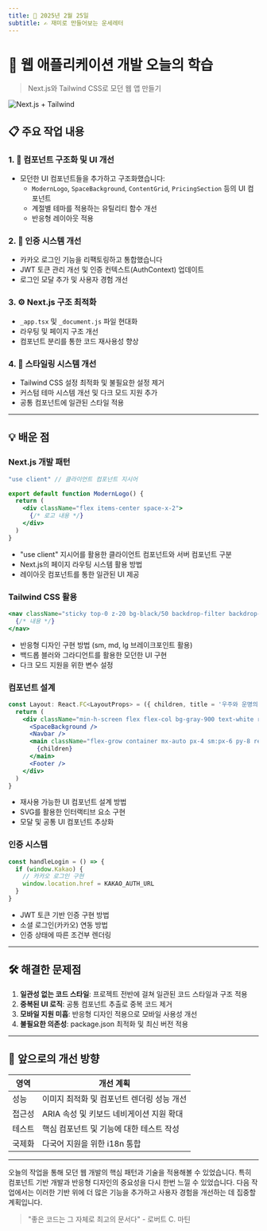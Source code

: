```yaml
---
title: 📅 2025년 2월 25일
subtitle: ✍️ 재미로 만들어보는 운세레터 
---
```


# 🚀 웹 애플리케이션 개발 오늘의 학습

> Next.js와 Tailwind CSS로 모던 웹 앱 만들기

![Next.js + Tailwind](https://miro.medium.com/max/1400/1*KDMx1YspSrBcFJG-NDZgDg.png)

## 📋 주요 작업 내용

### 1. 🧩 컴포넌트 구조화 및 UI 개선
- 모던한 UI 컴포넌트들을 추가하고 구조화했습니다:
  - `ModernLogo`, `SpaceBackground`, `ContentGrid`, `PricingSection` 등의 UI 컴포넌트
  - 계절별 테마를 적용하는 유틸리티 함수 개선
  - 반응형 레이아웃 적용

### 2. 🔐 인증 시스템 개선
- 카카오 로그인 기능을 리팩토링하고 통합했습니다
- JWT 토큰 관리 개선 및 인증 컨텍스트(AuthContext) 업데이트
- 로그인 모달 추가 및 사용자 경험 개선

### 3. ⚙️ Next.js 구조 최적화
- `_app.tsx` 및 `_document.js` 파일 현대화
- 라우팅 및 페이지 구조 개선
- 컴포넌트 분리를 통한 코드 재사용성 향상

### 4. 🎨 스타일링 시스템 개선
- Tailwind CSS 설정 최적화 및 불필요한 설정 제거
- 커스텀 테마 시스템 개선 및 다크 모드 지원 추가
- 공통 컴포넌트에 일관된 스타일 적용

---

## 💡 배운 점

### Next.js 개발 패턴
```jsx
"use client" // 클라이언트 컴포넌트 지시어

export default function ModernLogo() {
  return (
    <div className="flex items-center space-x-2">
      {/* 로고 내용 */}
    </div>
  )
}
```

- "use client" 지시어를 활용한 클라이언트 컴포넌트와 서버 컴포넌트 구분
- Next.js의 페이지 라우팅 시스템 활용 방법
- 레이아웃 컴포넌트를 통한 일관된 UI 제공

### Tailwind CSS 활용
```jsx
<nav className="sticky top-0 z-20 bg-black/50 backdrop-filter backdrop-blur-md">
  {/* 내용 */}
</nav>
```

- 반응형 디자인 구현 방법 (sm, md, lg 브레이크포인트 활용)
- 백드롭 블러와 그라디언트를 활용한 모던한 UI 구현
- 다크 모드 지원을 위한 변수 설정

### 컴포넌트 설계
```jsx
const Layout: React.FC<LayoutProps> = ({ children, title = '우주와 운명의 길' }) => {
  return (
    <div className="min-h-screen flex flex-col bg-gray-900 text-white relative">
      <SpaceBackground />
      <Navbar />
      <main className="flex-grow container mx-auto px-4 sm:px-6 py-8 relative z-10">
        {children}
      </main>
      <Footer />
    </div>
  )
}
```

- 재사용 가능한 UI 컴포넌트 설계 방법
- SVG를 활용한 인터랙티브 요소 구현
- 모달 및 공통 UI 컴포넌트 추상화

### 인증 시스템
```jsx
const handleLogin = () => {
  if (window.Kakao) {
    // 카카오 로그인 구현
    window.location.href = KAKAO_AUTH_URL
  }
}
```

- JWT 토큰 기반 인증 구현 방법
- 소셜 로그인(카카오) 연동 방법
- 인증 상태에 따른 조건부 렌더링

---

## 🛠️ 해결한 문제점

1. **일관성 없는 코드 스타일**: 프로젝트 전반에 걸쳐 일관된 코드 스타일과 구조 적용
2. **중복된 UI 로직**: 공통 컴포넌트 추출로 중복 코드 제거
3. **모바일 지원 미흡**: 반응형 디자인 적용으로 모바일 사용성 개선
4. **불필요한 의존성**: package.json 최적화 및 최신 버전 적용

---

## 🔮 앞으로의 개선 방향

| 영역 | 개선 계획 |
|------|-----------|
| 성능 | 이미지 최적화 및 컴포넌트 렌더링 성능 개선 |
| 접근성 | ARIA 속성 및 키보드 네비게이션 지원 확대 |
| 테스트 | 핵심 컴포넌트 및 기능에 대한 테스트 작성 |
| 국제화 | 다국어 지원을 위한 i18n 통합 |

---

오늘의 작업을 통해 모던 웹 개발의 핵심 패턴과 기술을 적용해볼 수 있었습니다. 특히 컴포넌트 기반 개발과 반응형 디자인의 중요성을 다시 한번 느낄 수 있었습니다. 다음 작업에서는 이러한 기반 위에 더 많은 기능을 추가하고 사용자 경험을 개선하는 데 집중할 계획입니다.

> "좋은 코드는 그 자체로 최고의 문서다" - 로버트 C. 마틴


